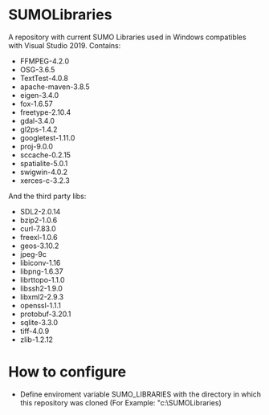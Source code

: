 # SUMOLibraries
A repository with current SUMO Libraries used in Windows compatibles with Visual Studio 2019. Contains:

* FFMPEG-4.2.0
* OSG-3.6.5
* TextTest-4.0.8
* apache-maven-3.8.5
* eigen-3.4.0
* fox-1.6.57
* freetype-2.10.4
* gdal-3.4.0
* gl2ps-1.4.2
* googletest-1.11.0
* proj-9.0.0
* sccache-0.2.15
* spatialite-5.0.1
* swigwin-4.0.2
* xerces-c-3.2.3

And the third party libs:

* SDL2-2.0.14
* bzip2-1.0.6
* curl-7.83.0
* freexl-1.0.6
* geos-3.10.2
* jpeg-9c
* libiconv-1.16
* libpng-1.6.37
* librttopo-1.1.0
* libssh2-1.9.0
* libxml2-2.9.3
* openssl-1.1.1
* protobuf-3.20.1
* sqlite-3.3.0
* tiff-4.0.9
* zlib-1.2.12

# How to configure

* Define enviroment variable SUMO_LIBRARIES with the directory in which this repository was cloned (For Example: "c:\SUMOLibraries)
